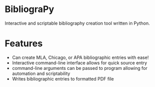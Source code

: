 # BibliograPy

Interactive and scriptable bibliography creation tool written in Python.

# Features

- Can create MLA, Chicago, or APA bibliographic entries with ease!
- Interactive command-line interface allows for quick source entry
- command-line arguments can be passed to program allowing for automation and scriptability
- Writes bibliographic entries to formatted PDF file
